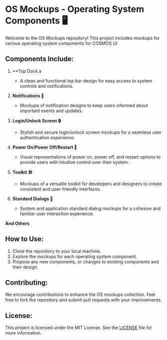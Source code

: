 # OS Mockups - Operating System Components 🖥️

Welcome to the OS Mockups repository! This project includes mockups for various operating system components for COSMOS UI

## Components Include:
1. **Top Dock a
   - A clean and functional top bar design for easy access to system controls and notifications.

2. **Notifications 📣**
   - Mockups of notification designs to keep users informed about important events and updates.

3. **Login/Unlock Screen 🔒**
   - Stylish and secure login/unlock screen mockups for a seamless user authentication experience.

4. **Power On/Power Off/Restart 🔄**
   - Visual representations of power on, power off, and restart options to provide users with intuitive control over their system.

5. **Toolkit 🛠️**
   - Mockups of a versatile toolkit for developers and designers to create consistent and user-friendly interfaces.

6. **Standard Dialogs 📝**
   - System and application standard dialog mockups for a cohesive and familiar user interaction experience.
  
**And Others**

## How to Use:
1. Clone the repository to your local machine.
2. Explore the mockups for each operating system component.
3. Propose any new components, or changes to existing components and their design. 

## Contributing:
We encourage contributions to enhance the OS mockups collection. Feel free to fork the repository and submit pull requests with your improvements.

## License:
This project is licensed under the MIT License. See the [LICENSE](LICENSE) file for more information.
